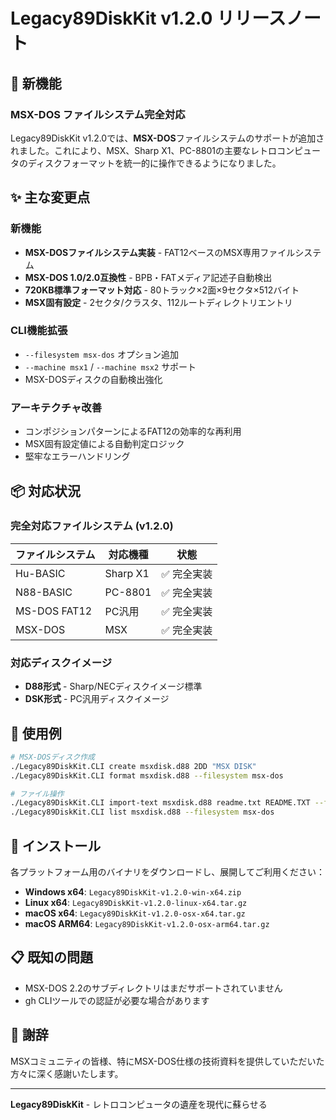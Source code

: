 # Legacy89DiskKit v1.2.0 リリースノート

## 🎉 新機能

### MSX-DOS ファイルシステム完全対応
Legacy89DiskKit v1.2.0では、**MSX-DOS**ファイルシステムのサポートが追加されました。これにより、MSX、Sharp X1、PC-8801の主要なレトロコンピュータのディスクフォーマットを統一的に操作できるようになりました。

## ✨ 主な変更点

### 新機能
- **MSX-DOSファイルシステム実装** - FAT12ベースのMSX専用ファイルシステム
- **MSX-DOS 1.0/2.0互換性** - BPB・FATメディア記述子自動検出
- **720KB標準フォーマット対応** - 80トラック×2面×9セクタ×512バイト
- **MSX固有設定** - 2セクタ/クラスタ、112ルートディレクトリエントリ

### CLI機能拡張
- `--filesystem msx-dos` オプション追加
- `--machine msx1` / `--machine msx2` サポート
- MSX-DOSディスクの自動検出強化

### アーキテクチャ改善
- コンポジションパターンによるFAT12の効率的な再利用
- MSX固有設定値による自動判定ロジック
- 堅牢なエラーハンドリング

## 📦 対応状況

### 完全対応ファイルシステム (v1.2.0)
| ファイルシステム | 対応機種 | 状態 |
|-----------------|---------|------|
| Hu-BASIC | Sharp X1 | ✅ 完全実装 |
| N88-BASIC | PC-8801 | ✅ 完全実装 |
| MS-DOS FAT12 | PC汎用 | ✅ 完全実装 |
| MSX-DOS | MSX | ✅ 完全実装 |

### 対応ディスクイメージ
- **D88形式** - Sharp/NECディスクイメージ標準
- **DSK形式** - PC汎用ディスクイメージ

## 🔧 使用例

```bash
# MSX-DOSディスク作成
./Legacy89DiskKit.CLI create msxdisk.d88 2DD "MSX DISK"
./Legacy89DiskKit.CLI format msxdisk.d88 --filesystem msx-dos

# ファイル操作
./Legacy89DiskKit.CLI import-text msxdisk.d88 readme.txt README.TXT --filesystem msx-dos --machine msx1
./Legacy89DiskKit.CLI list msxdisk.d88 --filesystem msx-dos
```

## 🚀 インストール

各プラットフォーム用のバイナリをダウンロードし、展開してご利用ください：

- **Windows x64**: `Legacy89DiskKit-v1.2.0-win-x64.zip`
- **Linux x64**: `Legacy89DiskKit-v1.2.0-linux-x64.tar.gz`
- **macOS x64**: `Legacy89DiskKit-v1.2.0-osx-x64.tar.gz`
- **macOS ARM64**: `Legacy89DiskKit-v1.2.0-osx-arm64.tar.gz`

## 📋 既知の問題

- MSX-DOS 2.2のサブディレクトリはまだサポートされていません
- gh CLIツールでの認証が必要な場合があります

## 🙏 謝辞

MSXコミュニティの皆様、特にMSX-DOS仕様の技術資料を提供していただいた方々に深く感謝いたします。

---

**Legacy89DiskKit** - レトロコンピュータの遺産を現代に蘇らせる